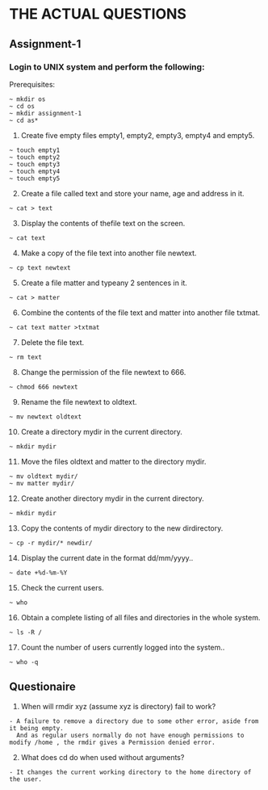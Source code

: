 # THE ACTUAL QUESTIONS

## Assignment-1

### Login to UNIX system and perform the following:

Prerequisites:

```
~ mkdir os
~ cd os
~ mkdir assignment-1
~ cd as*
```

1. Create five empty files empty1, empty2, empty3, empty4 and empty5.

```
~ touch empty1
~ touch empty2
~ touch empty3
~ touch empty4
~ touch empty5
```

2. Create a file called text and store your name, age and address in it.

```
~ cat > text
```

3. Display the contents of thefile text on the screen.

```
~ cat text
```

4. Make a copy of the file text into another file newtext.

```
~ cp text newtext
```

5. Create a file matter and typeany 2 sentences in it.

```
~ cat > matter
```

6. Combine the contents of the file text and matter into another file txtmat.

```
~ cat text matter >txtmat
```

7. Delete the file text.

```
~ rm text
```

8. Change the permission of the file newtext to 666.

```
~ chmod 666 newtext
```

9. Rename the file newtext to oldtext.

```
~ mv newtext oldtext
```

10. Create a directory mydir in the current directory.

```
~ mkdir mydir
```

11. Move the files oldtext and matter to the directory mydir.

```
~ mv oldtext mydir/
~ mv matter mydir/
```

12. Create another directory mydir in the current directory.

```
~ mkdir mydir
```

13. Copy the contents of mydir directory to the new dirdirectory.

```
~ cp -r mydir/* newdir/
```

14. Display the current date in the format dd/mm/yyyy..

```
~ date +%d-%m-%Y
```

15. Check the current users.

```
~ who
```

16. Obtain a complete listing of all files and directories in the whole system.

```
~ ls -R /
```

17. Count the number of users currently logged into the system..

```
~ who -q
```

## Questionaire

1. When will rmdir xyz (assume xyz is directory) fail to work?

```
- A failure to remove a directory due to some other error, aside from it being empty.
  And as regular users normally do not have enough permissions to modify /home , the rmdir gives a Permission denied error.
```

2. What does cd do when used without arguments?

```
- It changes the current working directory to the home directory of the user.
```
